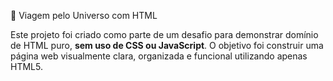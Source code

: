 🚀 Viagem pelo Universo com HTML

Este projeto foi criado como parte de um desafio para demonstrar domínio de HTML puro, **sem uso de CSS ou JavaScript**. O objetivo foi construir uma página web visualmente clara, organizada e funcional utilizando apenas HTML5.

